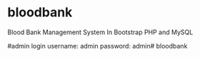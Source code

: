# bloodbank
Blood Bank Management System In Bootstrap PHP and MySQL 

#admin login
username: admin
password: admin#   b l o o d b a n k  
 
